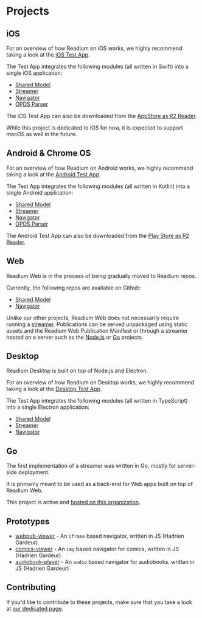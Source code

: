 # Projects

## iOS

For an overview of how Readium on iOS works, we highly recommend taking a look at the [iOS Test App](https://github.com/readium/r2-testapp-swift).

The Test App integrates the following modules (all written in Swift) into a single iOS application:

* [Shared Model](https://github.com/readium/r2-shared-swift)
* [Streamer](https://github.com/readium/r2-streamer-swift)
* [Navigator](https://github.com/readium/r2-navigator-swift)
* [OPDS Parser](https://github.com/readium/readium-opds-swift)

The iOS Test App can also be downloaded from the [AppStore as R2 Reader](https://itunes.apple.com/us/app/r2-reader/id1363963230).

While this project is dedicated to iOS for now, it is expected to support macOS as well in the future.

## Android & Chrome OS

For an overview of how Readium on Android works, we highly recommend taking a look at the [Android Test App](https://github.com/readium/r2-testapp-kotlin).

The Test App integrates the following modules (all written in Kotlin) into a single Android application:

* [Shared Model](https://github.com/readium/r2-shared-kotlin)
* [Streamer](https://github.com/readium/r2-streamer-kotlin)
* [Navigator](https://github.com/readium/r2-navigator-kotlin)
* [OPDS Parser](https://github.com/readium/r2-opds-kotlin)

The Android Test App can also be downloaded from the [Play Store as R2 Reader](https://play.google.com/store/apps/details?id=org.readium.r2reader&hl=en_US).

## Web

Readium Web is in the process of being gradually moved to Readium repos.

Currently, the following repos are available on Github:

* [Shared Model](https://github.com/evidentpoint/r2-webpub-model-js)
* [Navigator](https://github.com/evidentpoint/r2-navigator-web)

Unlike our other projects, Readium Web does not necessarily require running a [streamer](streamer/).
Publications can be served unpackaged using static assets and the Readium Web Publication Manifest or through a streamer hosted on a server such as the [Node.js](https://github.com/readium/r2-streamer-js) or [Go](https://github.com/readium/r2-streamer-go) projects.

## Desktop

Readium Desktop is built on top of Node.js and Electron.

For an overview of how Readium on Desktop works, we highly recommend taking a look at the [Desktop Test App](https://github.com/readium/r2-testapp-js).

The Test App integrates the following modules (all written in TypeScript) into a single Electron application:

* [Shared Model](https://github.com/readium/r2-shared-js)
* [Streamer](https://github.com/readium/r2-streamer-js)
* [Navigator](https://github.com/readium/r2-shared-js)

## Go

The first implementation of a streamer was written in Go, mostly for server-side deployment.

It is primarily meant to be used as a back-end for Web apps built on top of Readium Web.

This project is active and [hosted on this organization](https://github.com/readium/r2-streamer-go).

## Prototypes

* [webpub-viewer](https://github.com/HadrienGardeur/webpub-viewer) - An `iframe` based navigator, written in JS (Hadrien Gardeur)
* [comics-viewer](https://github.com/HadrienGardeur/comics-viewer) - An `img` based navigator for comics, written in JS (Hadrien Gardeur)
* [audiobook-player](https://github.com/HadrienGardeur/audiobook-player) - An `audio` based navigator for audiobooks, written in JS (Hadrien Gardeur)

## Contributing

If you'd like to contribute to these projects, make sure that you take a look at [our dedicated page](https://readium.org/development/contributing/).
